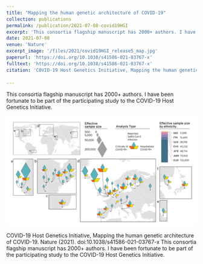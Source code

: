 ```yaml
---
title: "Mapping the human genetic architecture of COVID-19"
collection: publications
permalink: /publication/2021-07-08-covid19HGI
excerpt: 'This consortia flagship manuscript has 2000+ authors. I have been fortunate to be part of the participating study to the COVID-19 Host Genetics Initiative.'
date: 2021-07-08
venue: 'Nature'
excerpt_image: '/files/2021/covid19HGI_release5_map.jpg'
paperurl: 'https://doi.org/10.1038/s41586-021-03767-x'
fulltext: 'https://doi.org/10.1038/s41586-021-03767-x'
citation: 'COVID-19 Host Genetics Initiative, Mapping the human genetic architecture of COVID-19. Nature (2021).'

---
```


This consortia flagship manuscript has 2000+ authors. I have been fortunate to be part of the participating study to the COVID-19 Host Genetics Initiative.

![COVID19 HGI participating studies](/files/2021/covid19HGI_release5_map.jpg)


COVID-19 Host Genetics Initiative, Mapping the human genetic architecture of COVID-19. Nature (2021). doi:10.1038/s41586-021-03767-x
This consortia flagship manuscript has 2000+ authors. I have been fortunate to be part of the participating study to the COVID-19 Host Genetics Initiative.
